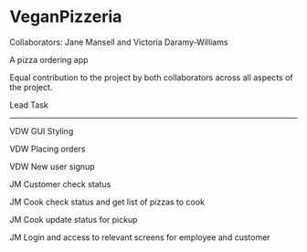 # VeganPizzeria

Collaborators: Jane Mansell and Victoria Daramy-Williams

A pizza ordering app

Equal contribution to the project by both collaborators across all aspects of the project.

Lead	Task
----  --------------------------------------------------------------
VDW	  GUI Styling

VDW	  Placing orders

VDW	  New user signup

JM	  Customer check status

JM	  Cook check status and get list of pizzas to cook

JM	  Cook update status for pickup

JM	  Login and access to relevant screens for employee and customer


